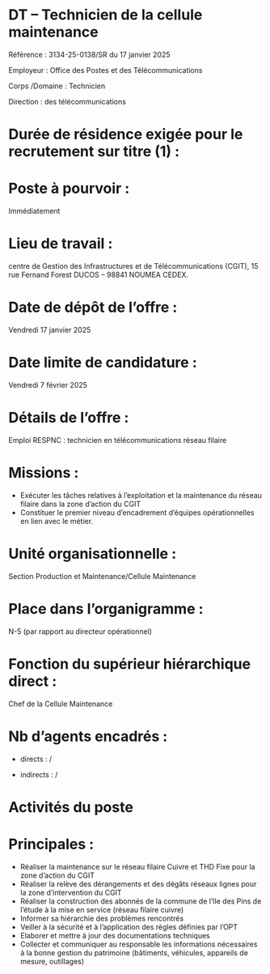 # DT – Technicien de la cellule maintenance

Référence : 3134-25-0138/SR du 17 janvier 2025

Employeur : Office des Postes et des Télécommunications

Corps /Domaine : Technicien

Direction : des télécommunications

# Durée de résidence exigée pour le recrutement sur titre (1) :

# Poste à pourvoir :

Immédiatement

# Lieu de travail :

centre de Gestion des Infrastructures et de Télécommunications (CGIT), 15 rue Fernand Forest DUCOS – 98841 NOUMEA CEDEX.

# Date de dépôt de l’offre :

Vendredi 17 janvier 2025

# Date limite de candidature :

Vendredi 7 février 2025

# Détails de l’offre :

Emploi RESPNC : technicien en télécommunications réseau filaire

# Missions :

- Exécuter les tâches relatives à l’exploitation et la maintenance du réseau filaire dans la zone d’action du CGIT
- Constituer le premier niveau d’encadrement d’équipes opérationnelles en lien avec le métier.

# Unité organisationnelle :

Section Production et Maintenance/Cellule Maintenance

# Place dans l’organigramme :

N-5 (par rapport au directeur opérationnel)

# Fonction du supérieur hiérarchique direct :

Chef de la Cellule Maintenance

# Nb d’agents encadrés :

- directs : /

- indirects : /

# Activités du poste

# Principales :

- Réaliser la maintenance sur le réseau filaire Cuivre et THD Fixe pour la zone d’action du CGIT
- Réaliser la relève des dérangements et des dégâts réseaux lignes pour la zone d’intervention du CGIT
- Réaliser la construction des abonnés de la commune de l’Ile des Pins de l’étude à la mise en service (réseau filaire cuivre)
- Informer sa hiérarchie des problèmes rencontrés
- Veiller à la sécurité et à l’application des règles définies par l’OPT
- Elaborer et mettre à jour des documentations techniques
- Collecter et communiquer au responsable les informations nécessaires à la bonne gestion du patrimoine (bâtiments, véhicules, appareils de mesure, outillages)